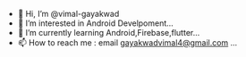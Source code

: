 - 👋 Hi, I’m @vimal-gayakwad
- 👀 I’m interested in Android Develpoment...
- 🌱 I’m currently learning Android,Firebase,flutter...
- 📫 How to reach me : email gayakwadvimal4@gmail.com ...

<!---
vimal-gayakwad/vimal-gayakwad is a ✨ special ✨ repository because its `README.md` (this file) appears on your GitHub profile.
You can click the Preview link to take a look at your changes.
- 💞️ I’m looking to collaborate on Chatting Application...
--->
